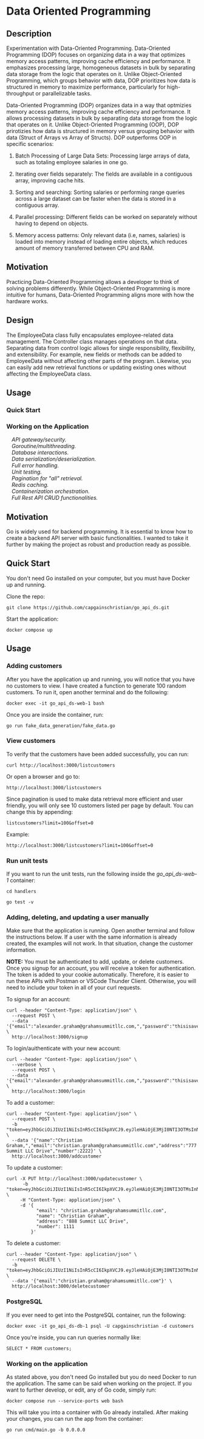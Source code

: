 # Data Oriented Programming

## Description
Experimentation with Data-Oriented Programming. Data-Oriented Programming (DOP) focuses on organizing data in a way that optimizes memory access patterns, improving cache efficiency and performance. It emphasizes processing large, homogeneous datasets in bulk by separating data storage from the logic that operates on it. Unlike Object-Oriented Programming, which groups behavior with data, DOP prioritizes how data is structured in memory to maximize performance, particularly for high-throughput or parallelizable tasks.

Data-Oriented Programming (DOP) organizes data in a way that optmizies memory access patterns, improving cache efficiency and performance. It allows processing datasets in bulk by separating data storage from the logic that operates on it. Unlike Object-Oriented Programming (OOP), DOP prirotizies how data is structured in memory versus grouping behavior with data (Struct of Arrays vs Array of Structs). DOP outperforms OOP in specific scenarios:

1) Batch Processing of Large Data Sets: Processing large arrays of data, such as totaling employee salaries in one go.

2) Iterating over fields separately: The fields are available in a contiguous array, improving cache hits.

3) Sorting and searching: Sorting salaries or performing range queries across a large dataset can be faster when the data is stored in a contiguous array.

4) Parallel processing: Different fields can be worked on separately without having to depend on objects.

5) Memory access patterns: Only relevant data (i.e, names, salaries) is loaded into memory instead of loading entire objects, which reduces amount of memory transferred between CPU and RAM.

## Motivation
Practicing Data-Oriented Programming allows a developer to think of solving problems differently. While Object-Oriented Programming is more intuitive for humans, Data-Oriented Programming aligns more with how the hardware works.

## Design
The EmployeeData class fully encapsulates employee-related data management. The Controller class manages operations on that data. Separating data from control logic allows for single responsibility, flexibility, and extensibility. For example, new fields or methods can be added to EmployeeData without affecting other parts of the program. Likewise, you can easily add new retrieval functions or updating existing ones without affecting the EmployeeData class.

## Usage

### Quick Start

### Working on the Application


&emsp;*API gateway/security.* \
&emsp;*Goroutine/multithreading.* \
&emsp;*Database interactions.* \
&emsp;*Data serialization/deserialization.* \
&emsp;*Full error handling.* \
&emsp;*Unit testing.* \
&emsp;*Pagination for "all" retrieval.* \
&emsp;*Redis caching.* \
&emsp;*Containerization orchestration.* \
&emsp;*Full Rest API CRUD functionalities.*

[^1]: The .env file is not encrypted and all secrets are visible for ease of use. If you intend to use this for production, please encrypt the .env file and change the variable values!

## Motivation
Go is widely used for backend programming. It is essential to know how to create a backend API server with basic functionalities. I wanted to take it further by making the project as robust and production ready as possible.

## Quick Start

You don't need Go installed on your computer, but you must have Docker up and running.

Clone the repo:

```
git clone https://github.com/capgainschristian/go_api_ds.git
```

Start the application:

```
docker compose up
```

## Usage

### Adding customers
After you have the application up and running, you will notice that you have no customers to view. I have created a function to generate 100 random customers. To run it, open another terminal and do the following:

```
docker exec -it go_api_ds-web-1 bash
```
Once you are inside the container, run:

```
go run fake_data_generation/fake_data.go
```

### View customers
To verify that the customers have been added successfully, you can run:

```
curl http://localhost:3000/listcustomers
```

Or open a browser and go to:

```
http://localhost:3000/listcustomers
```

Since pagination is used to make data retrieval more efficient and user friendly, you will only see 10 customers listed per page by default. You can change this by appending:

```
listcustomers?limit=100&offset=0
```

Example:

```
http://localhost:3000/listcustomers?limit=100&offset=0
```

### Run unit tests
If you want to run the unit tests, run the following inside the *go_api_ds-web-1* container:

```
cd handlers

go test -v
```
### Adding, deleting, and updating a user manually

Make sure that the application is running. Open another terminal and follow the instructions below. If a user with the same information is already created, the examples will not work. In that situation, change the customer information.

**NOTE:** You must be authenticated to add, update, or delete customers. Once you signup for an account, you will receive a token for authentication. The token is added to your cookie automatically. Therefore, it is easier to run these APIs with Postman or VSCode Thunder Client. Otherwise, you will need to include your token in all of your curl requests.

To signup for an account:

```
curl --header "Content-Type: application/json" \
  --request POST \
  --data '{"email":"alexander.graham@grahamsummitllc.com,","password":"thisisaverystrongpassword"}' \
  http://localhost:3000/signup
```

To login/auithenticate with your new account:

```
curl --header "Content-Type: application/json" \
  --verbose \
  --request POST \
  --data '{"email":"alexander.graham@grahamsummitllc.com,","password":"thisisaverystrongpassword"}' \
  http://localhost:3000/login
```

To add a customer:

```
curl --header "Content-Type: application/json" \
  --request POST \
  -b "token=eyJhbGciOiJIUzI1NiIsInR5cCI6IkpXVCJ9.eyJleHAiOjE3MjI0NTI3OTMsInN1YiI6ImFsZXhhbmRlci5ncmFoYW1AZ3JhaGFtc3VtbWl0bGxjLmNvbSwifQ.tO7v42pkJHqeX81g4yG2apuRGv1YGtGpN9Wrmre4NBg" \
  --data '{"name":"Christian Graham,","email":"christian.graham@grahamsummitllc.com","address":"777 Summit LLC Drive","number":2222}' \
  http://localhost:3000/addcustomer
```

To update a customer:

```
curl -X PUT http://localhost:3000/updatecustomer \
      -b "token=eyJhbGciOiJIUzI1NiIsInR5cCI6IkpXVCJ9.eyJleHAiOjE3MjI0NTI3OTMsInN1YiI6ImFsZXhhbmRlci5ncmFoYW1AZ3JhaGFtc3VtbWl0bGxjLmNvbSwifQ.tO7v42pkJHqeX81g4yG2apuRGv1YGtGpN9Wrmre4NBg" \
     -H "Content-Type: application/json" \
     -d '{
           "email": "christian.graham@grahamsummitllc.com",
           "name": "Christian Graham",
           "address": "888 Summit LLC Drive",
		   "number": 1111
         }'
```

To delete a customer:

```
curl --header "Content-Type: application/json" \
  --request DELETE \
  -b "token=eyJhbGciOiJIUzI1NiIsInR5cCI6IkpXVCJ9.eyJleHAiOjE3MjI0NTI3OTMsInN1YiI6ImFsZXhhbmRlci5ncmFoYW1AZ3JhaGFtc3VtbWl0bGxjLmNvbSwifQ.tO7v42pkJHqeX81g4yG2apuRGv1YGtGpN9Wrmre4NBg" \
  --data '{"email":"christian.graham@grahamsummitllc.com"}' \
  http://localhost:3000/deletecustomer
```
### PostgreSQL

If you ever need to get into the PostgreSQL container, run the following:

```
docker exec -it go_api_ds-db-1 psql -U capgainschristian -d customers
```
Once you're inside, you can run queries normally like:

```
SELECT * FROM customers;
```

### Working on the application

As stated above, you don't need Go installed but you do need Docker to run the application. The same can be said when working on the project. If you want to further develop, or edit, any of Go code, simply run:

```
docker compose run --service-ports web bash
```
This will take you into a container with Go already installed. After making your changes, you can run the app from the container:

```
go run cmd/main.go -b 0.0.0.0
```
